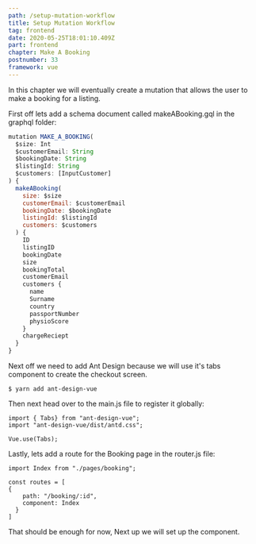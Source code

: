 ```yaml
---
path: /setup-mutation-workflow
title: Setup Mutation Workflow
tag: frontend
date: 2020-05-25T18:01:10.409Z
part: frontend
chapter: Make A Booking
postnumber: 33
framework: vue
---
```


In this chapter we will eventually create a mutation that allows the user to make a booking for a listing.

First off lets add a schema document called makeABooking.gql in the graphql folder:

```javascript
mutation MAKE_A_BOOKING(
  $size: Int
  $customerEmail: String
  $bookingDate: String
  $listingId: String
  $customers: [InputCustomer]
) {
  makeABooking(
    size: $size
    customerEmail: $customerEmail
    bookingDate: $bookingDate
    listingId: $listingId
    customers: $customers
  ) {
    ID
    listingID
    bookingDate
    size
    bookingTotal
    customerEmail
    customers {
      name
      Surname
      country
      passportNumber
      physioScore
    }
    chargeReciept
  }
}

```

Next off we need to add Ant Design because we will use it's tabs component to create the checkout screen.

```
$ yarn add ant-design-vue
```

Then next head over to the main.js file to register it globally:

```
import { Tabs} from "ant-design-vue";
import "ant-design-vue/dist/antd.css";

Vue.use(Tabs);

```

Lastly, lets add a route for the Booking page in the router.js file:

```
import Index from "./pages/booking";

const routes = [
{
    path: "/booking/:id",
    component: Index
  }
]
```

That should be enough for now, Next up we will set up the component.
